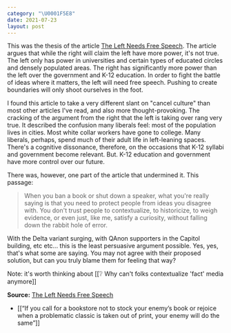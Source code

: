 ```yaml
---
category: "\U0001F5E8️"
date: 2021-07-23
layout: post
---
```


This was the thesis of the article [The Left Needs Free Speech](https://www.dissentmagazine.org/article/the-left-needs-free-speech). The article argues that while the right will claim the left have more power, it's not true. The left only has power in universities and certain types of educated circles and densely populated areas. The right has significantly more power than the left over the government and K-12 education. In order to fight the battle of ideas where it matters, the left will need free speech. Pushing to create boundaries will only shoot ourselves in the foot.

I found this article to take a very different slant on "cancel culture" than most other articles I've read, and also more thought-provoking. The cracking of the argument from the right that the left is taking over rang very true. It described the confusion many liberals feel: most of the population lives in cities. Most white collar workers have gone to college. Many liberals, perhaps, spend much of their adult life in left-leaning spaces. There's a cognitive dissonance, therefore, on the occasions that K-12 syllabi and government become relevant. But. K-12 education and government have more control over our future.

There was, however, one part of the article that undermined it. This passage:
> When you ban a book or shut down a speaker, what you're really saying is that you need to protect people from ideas you disagree with. You don't trust people to contextualize, to historicize, to weigh evidence, or even just, like me, satisfy a curiosity, without falling down the rabbit hole of error.

With the Delta variant surging, with QAnon supporters in the Capitol building, etc etc... this is the least persuasive argument possible. Yes, yes, that's what some are saying. You may not agree with their proposed solution, but can you truly blame them for feeling that way?

Note: it's worth thinking about [[❔ Why can't folks contextualize 'fact' media anymore]]

**Source:** [The Left Needs Free Speech](https://www.dissentmagazine.org/article/the-left-needs-free-speech)
- [[“If you call for a bookstore not to stock your enemy’s book or rejoice when a problematic classic is taken out of print, your enemy will do the same”]]